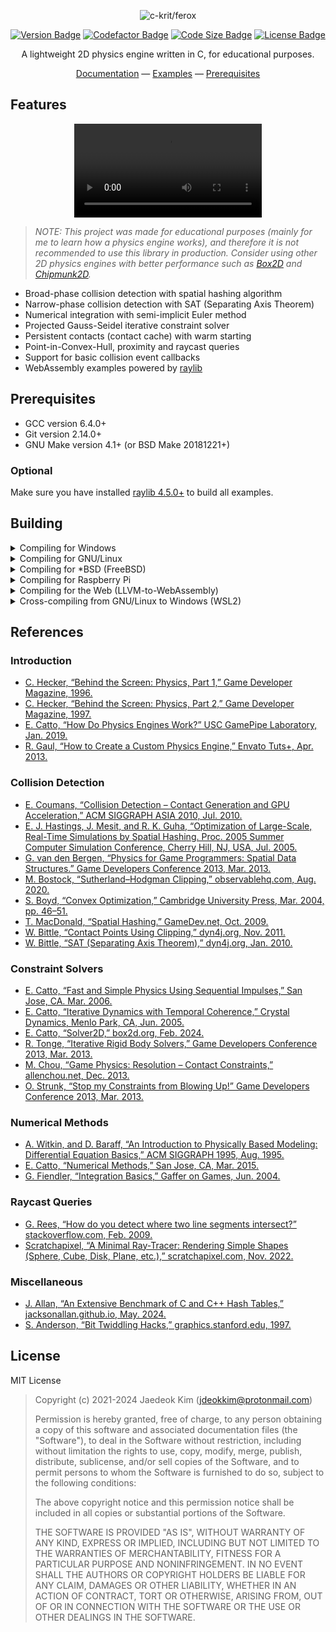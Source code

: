 <div align="center">

<img src="docs/static/images/readme-logo.png" alt="c-krit/ferox"><br>

[![Version Badge](https://img.shields.io/github/v/release/c-krit/ferox?color=lightseagreen)](https://github.com/c-krit/ferox/releases)
[![Codefactor Badge](https://www.codefactor.io/repository/github/c-krit/ferox/badge)](https://www.codefactor.io/repository/github/c-krit/ferox)
[![Code Size Badge](https://img.shields.io/github/languages/code-size/c-krit/ferox?color=brightgreen)](https://github.com/c-krit/ferox)
[![License Badge](https://img.shields.io/github/license/c-krit/ferox)](https://github.com/c-krit/ferox/blob/main/LICENSE)

A lightweight 2D physics engine written in C, for educational purposes.

[Documentation](/wiki) &mdash;
[Examples](./examples/src) &mdash;
[Prerequisites](#prerequisites)

</div>

## Features

<div align="center">
  <video src="https://github.com/user-attachments/assets/b8a8da2e-283b-4208-820b-914429b51e08" />
</div>

> *NOTE: This project was made for educational purposes (mainly for me to learn how a physics engine works), and therefore it is not recommended to use this library in production. Consider using other 2D physics engines with better performance such as [Box2D](https://github.com/erincatto/box2d) and [Chipmunk2D](https://github.com/slembcke/Chipmunk2D).*

- Broad-phase collision detection with spatial hashing algorithm
- Narrow-phase collision detection with SAT (Separating Axis Theorem)
- Numerical integration with semi-implicit Euler method
- Projected Gauss-Seidel iterative constraint solver
- Persistent contacts (contact cache) with warm starting
- Point-in-Convex-Hull, proximity and raycast queries
- Support for basic collision event callbacks
- WebAssembly examples powered by [raylib](https://github.com/raysan5/raylib)

## Prerequisites

- GCC version 6.4.0+
- Git version 2.14.0+
- GNU Make version 4.1+ (or BSD Make 20181221+)

### Optional

Make sure you have installed [raylib 4.5.0+](https://github.com/raysan5/raylib/releases/tag/4.5.0) to build all examples.

## Building

<details>
<summary>Compiling for Windows</summary>

### [MSYS2 (MinGW-w64)](https://www.msys2.org/)

Download the latest release of MSYS2 from [here](https://www.msys2.org/) and follow the instructions on the homepage.

```console
# MSYS2, UCRT 64-bit

$ pacman -Syu && pacman -S mingw-w64-ucrt-x86_64-gcc
$ git clone https://github.com/c-krit/ferox && cd ferox
$ make
```

Then you can install raylib by downloading the `mingw-w64-x86_64-raylib` package:

```console
$ pacman -S mingw-w64-x86_64-raylib
$ cd examples
```

You will also need to configure the `RAYLIB_INCLUDE_PATH` and `RAYLIB_LIBRARY_PATH` variables in `Makefile.mingw`:

```
$ vim Makefile.mingw
```

```
# TODO: Edit these values to match your raylib installation path!
RAYLIB_INCLUDE_PATH ?= /mingw64/include 
RAYLIB_LIBRARY_PATH ?= /mingw64/lib
```

Finally, in order to compile the examples, do:

```
$ make -f Makefile.mingw
```

<br />

### Visual Studio 2022

Download the latest release of this library from [here](https://github.com/c-krit/ferox/releases) and extract the `.zip` file to your working directory. Then, start [Windows PowerShell](https://learn.microsoft.com/en-us/powershell/scripting/windows-powershell/starting-windows-powershell?view=powershell-7.3) and type the following command to start the [Developer PowerShell](https://learn.microsoft.com/en-us/visualstudio/ide/reference/command-prompt-powershell?view=vs-2022):

```console
PS C:\Users\jdeokkim> & 'C:\Program Files\Microsoft Visual Studio\2022\Community\Common7\Tools\Launch-VsDevShell.ps1' -Arch amd64

**********************************************************************
** Visual Studio 2022 Developer PowerShell v17.7.4
** Copyright (c) 2022 Microsoft Corporation
**********************************************************************

PS C:\Users\jdeokkim\source\repos> ls ferox


    디렉터리: C:\Users\jdeokkim\source\repos\ferox


Mode                 LastWriteTime         Length Name
----                 -------------         ------ ----
d-----      2023-09-13   오후 9:15                .github
d-----      2023-09-13   오후 9:15                docs
d-----      2023-09-13   오후 9:15                examples
d-----      2023-09-13   오후 9:15                include
d-----      2023-09-13   오후 9:15                src
-a----      2023-09-13   오후 9:15           2599 .clang-format
-a----      2023-09-13   오후 9:15           1323 .gitignore
-a----      2023-09-13   오후 9:15            629 CREDITS.md
-a----      2023-09-13   오후 9:15           1099 LICENSE
-a----      2023-09-13   오후 9:15           2388 Makefile
-a----      2023-09-13   오후 9:15           1497 Makefile.emcc
-a----      2023-09-13   오후 9:15           1499 Makefile.mingw
-a----      2023-09-13   오후 9:15           2442 NMakefile
-a----      2023-09-13   오후 9:15          12944 README.md
```

In order to build this library, do:

```console
PS C:\Users\jdeokkim\source\repos> cd ferox
PS C:\Users\jdeokkim\source\repos\ferox> nmake -f NMakefile
```

<br />

### [w64devkit](https://github.com/skeeto/w64devkit)

Download the latest release of w64devkit from [here](https://github.com/skeeto/w64devkit/releases), run `w64devkit-x64-2.0.0.exe` and wait for the archive to be extracted to your working directory, and run `w64devkit/w64devkit.exe`.

```console
$ mkdir ~/workspace && cd ~/workspace
$ wget https://github.com/c-krit/ferox/archive/refs/heads/main.zip && unzip main.zip
$ mv ferox-main ferox && cd ferox
```

In order to build this library, do:

```console
$ make -f Makefile.mingw
```

You may need to compile raylib for Windows before compiling the examples:

```console
$ cd .. && wget https://github.com/raysan5/raylib/archive/refs/tags/4.5.0.zip
$ unzip 4.5.0.zip && mv raylib-4.5.0 raylib
$ make -C raylib/src -j`nproc`
$ rm ./*.zip
```

Finally, in order to compile the examples, do:

```console
$ cd ~/workspace/ferox/examples
$ make -f Makefile.mingw \
  RAYLIB_INCLUDE_PATH=../../raylib/src RAYLIB_LIBRARY_PATH=../../raylib/src
```

</details>

<details>
<summary>Compiling for GNU/Linux</summary>

### Arch Linux / Manjaro Linux

```console
$ sudo pacman -Syu && sudo pacman -S base-devel git
$ git clone https://github.com/c-krit/ferox ~/ferox && cd ~/ferox
$ make
```

In order to compile the examples, do:

```console
$ sudo pacman -Syu && sudo pacman -S alsa-lib mesa libx11 libxrandr \
  libxi libxcursor libxinerama
$ git clone https://github.com/raysan5/raylib ~/raylib && cd ~/raylib/src
$ make PLATFORM=PLATFORM_DESKTOP GLFW_LINUX_ENABLE_WAYLAND=OFF && make install
```

```console
$ cd ~/ferox/examples && make
```

### Debian / Ubuntu

```console
$ sudo apt install build-essential git
$ git clone https://github.com/c-krit/ferox ~/ferox && cd ~/ferox
$ make
```

In order to compile the examples, do:

```console
$ sudo apt update && sudo apt install libasound2-dev libgl1-mesa-dev \
  libglu1-mesa-dev libx11-dev libxrandr-dev libxi-dev libxcursor-dev \
  libxinerama-dev libxkbcommon-dev
$ git clone https://github.com/raysan5/raylib ~/raylib && cd ~/raylib/src
$ make PLATFORM=PLATFORM_DESKTOP GLFW_LINUX_ENABLE_WAYLAND=OFF && make install
```

```console
$ cd ~/ferox/examples && make
```

### Void Linux

```console
$ sudo xbps-install base-devel git
$ git clone https://github.com/c-krit/ferox ~/ferox && cd ~/ferox
$ make
```

In order to compile the examples, do:

```console
$ sudo xbps-install -Syu && sudo xbps-install alsa-lib-devel libglvnd-devel \
  libX11-devel libXrandr-devel libXi-devel libXcursor-devel libXinerama-devel mesa
$ git clone https://github.com/raysan5/raylib ~/raylib && cd ~/raylib/src
$ make PLATFORM=PLATFORM_DESKTOP GLFW_LINUX_ENABLE_WAYLAND=OFF && make install
```

```console
$ cd ~/ferox/examples && make
```

</details>

<details>
<summary>Compiling for *BSD (FreeBSD)</summary>

### FreeBSD

```console
$ sudo pkg install git
$ git clone https://github.com/c-krit/ferox && cd ferox
$ make
```

Then you can install raylib by downloading the `raylib` package:

```
$ sudo pkg install raylib
```

Finally, in order to compile the examples, do:

```console
$ cd examples
$ make RAYLIB_INCLUDE_PATH=/usr/local/include RAYLIB_LIBRARY_PATH=/usr/local/lib
```

</details>

<details>
<summary>Compiling for Raspberry Pi</summary>

### Raspberry Pi OS (Raspbian)

```console
$ sudo apt install build-essential git
$ git clone https://github.com/c-krit/ferox && cd ferox
$ make
```

You may need to recompile raylib for Raspberry Pi before compiling the examples:

```console
$ sudo apt install libdrm-dev libegl1-mesa-dev libgles2-mesa-dev libgbm-dev
$ git clone https://github.com/raysan5/raylib && cd raylib/src
$ make -j`nproc` PLATFORM=PLATFORM_DRM
```

Finally, in order to compile the examples, do:

```console
$ cd examples
$ make -f Makefile.drm
```

</details>

<details>
<summary>Compiling for the Web (LLVM-to-WebAssembly)</summary>

<br />

Compiling for the Web requires installation of the [Emscripten SDK](https://emscripten.org/).

### Debian / Ubuntu

```console
$ sudo apt install build-essential git
$ git clone https://github.com/emscripten-core/emsdk && cd emsdk
$ ./emsdk install latest
$ ./emsdk activate latest
$ source ./emsdk_env.sh
```

After setting up the environment variables for Emscripten SDK, do:

```console
$ git clone https://github.com/c-krit/ferox && cd ferox
$ make -f Makefile.emcc
```

You may need to recompile raylib for the Web before compiling the examples:

```console
$ git clone https://github.com/raysan5/raylib && cd raylib/src
$ make -j`nproc` PLATFORM=PLATFORM_WEB -B
```

Finally, in order to compile the examples, do:

```console
$ cd examples
$ make -f Makefile.emcc RAYLIB_PATH=../../raylib
$ emrun --no_browser ./bin/basic.html
```

</details>

<details>
<summary>Cross-compiling from GNU/Linux to Windows (WSL2)</summary>

### Debian / Ubuntu

```console
$ sudo apt install build-essential git mingw-w64
$ git clone https://github.com/c-krit/ferox && cd ferox
$ make -f Makefile.mingw
```

You may need to recompile raylib for Windows before compiling the examples:

```console
$ git clone https://github.com/raysan5/raylib && cd raylib/src
$ make -j`nproc` CC=x86_64-w64-mingw32-gcc AR=x86_64-w64-mingw32-ar OS=Windows_NT
```

Lastly, in order to compile the examples, do:

```console
$ cd examples
$ make -f Makefile.mingw RAYLIB_INCLUDE_PATH=../../raylib RAYLIB_LIBRARY_PATH=../../raylib
```

</details>

## References

### Introduction

- [C. Hecker, “Behind the Screen: Physics, Part 1,” Game Developer Magazine, 1996.](https://www.chrishecker.com/Rigid_Body_Dynamics)
- [C. Hecker, “Behind the Screen: Physics, Part 2,” Game Developer Magazine, 1997.](https://www.chrishecker.com/Rigid_Body_Dynamics)
- [E. Catto, “How Do Physics Engines Work?” USC GamePipe Laboratory, Jan. 2019.](https://github.com/erincatto/box2d-lite/blob/master/docs/HowDoPhysicsEnginesWork.pdf)
- [R. Gaul, “How to Create a Custom Physics Engine,” Envato Tuts+, Apr. 2013.](https://gamedevelopment.tutsplus.com/series/how-to-create-a-custom-physics-engine--gamedev-12715)

### Collision Detection

- [E. Coumans, “Collision Detection – Contact Generation and GPU Acceleration,” ACM SIGGRAPH ASIA 2010, Jul. 2010.](https://sgvr.kaist.ac.kr/~sungeui/Collision_tutorial/Erwin.pdf)
- [E. J. Hastings, J. Mesit, and R. K. Guha, “Optimization of Large-Scale, Real-Time Simulations by Spatial Hashing. Proc. 2005 Summer Computer Simulation Conference, Cherry Hill, NJ, USA, Jul. 2005.](https://scholar.google.com/citations?view_op=view_citation&hl=en&user=u_GkP-EAAAAJ&citation_for_view=u_GkP-EAAAAJ:UeHWp8X0CEIC)
- [G. van den Bergen, “Physics for Game Programmers: Spatial Data Structures.” Game Developers Conference 2013, Mar. 2013.](https://storage.googleapis.com/google-code-archive-downloads/v2/code.google.com/box2d/GDC13_vandenBergen_Gino_Physics_Tut.pdf)
- [M. Bostock, “Sutherland–Hodgman Clipping,” observablehq.com, Aug. 2020.](https://observablehq.com/@mbostock/sutherland-hodgman-clipping)
- [S. Boyd, “Convex Optimization,” Cambridge University Press, Mar. 2004, pp. 46–51.](https://web.stanford.edu/~boyd/cvxbook/bv_cvxbook.pdf)
- [T. MacDonald, “Spatial Hashing.” GameDev.net, Oct. 2009.](https://www.gamedev.net/tutorials/programming/general-and-gameplay-programming/spatial-hashing-r2697)
- [W. Bittle, “Contact Points Using Clipping,” dyn4j.org, Nov. 2011.](https://dyn4j.org/2011/11/contact-points-using-clipping)
- [W. Bittle, “SAT (Separating Axis Theorem),” dyn4j.org, Jan. 2010.](https://dyn4j.org/2011/11/contact-points-using-clipping)

### Constraint Solvers

- [E. Catto, “Fast and Simple Physics Using Sequential Impulses,” San Jose, CA. Mar. 2006.](https://box2d.org/files/ErinCatto_SequentialImpulses_GDC2006.pdf)
- [E. Catto, “Iterative Dynamics with Temporal Coherence,” Crystal Dynamics, Menlo Park, CA, Jun. 2005.](https://box2d.org/files/ErinCatto_IterativeDynamics_GDC2005.pdf)
- [E. Catto, “Solver2D,” box2d.org, Feb. 2024.](https://box2d.org/posts/2024/02/solver2d)
- [R. Tonge, “Iterative Rigid Body Solvers,” Game Developers Conference 2013, Mar. 2013.](https://archive.org/details/GDC2013Tonge)
- [M. Chou, “Game Physics: Resolution – Contact Constraints,” allenchou.net, Dec. 2013.](https://allenchou.net/2013/12/game-physics-resolution-contact-constraints)
- [O. Strunk, “Stop my Constraints from Blowing Up!” Game Developers Conference 2013, Mar. 2013.](https://storage.googleapis.com/google-code-archive-downloads/v2/code.google.com/box2d/Strunk_Oliver_Stop_My_Constraints_From_Blowing_Up.pdf)

### Numerical Methods

- [A. Witkin, and D. Baraff, “An Introduction to Physically Based Modeling: Differential Equation Basics,” ACM SIGGRAPH 1995, Aug. 1995.](http://www.cs.cmu.edu/~baraff/sigcourse/index.html)
- [E. Catto, “Numerical Methods,” San Jose, CA, Mar. 2015.](https://box2d.org/files/ErinCatto_NumericalMethods_GDC2015.pdf)
- [G. Fiendler, “Integration Basics,” Gaffer on Games, Jun. 2004.](https://gafferongames.com/post/integration_basics)

### Raycast Queries

- [G. Rees, “How do you detect where two line segments intersect?” stackoverflow.com, Feb. 2009.](https://stackoverflow.com/questions/563198/how-do-you-detect-where-two-line-segments-intersect/565282#565282)
- [Scratchapixel, “A Minimal Ray-Tracer: Rendering Simple Shapes (Sphere, Cube, Disk, Plane, etc.),” scratchapixel.com, Nov. 2022.](https://www.scratchapixel.com/lessons/3d-basic-rendering/minimal-ray-tracer-rendering-simple-shapes/ray-sphere-intersection.html)

### Miscellaneous

- [J. Allan, “An Extensive Benchmark of C and C++ Hash Tables,” jacksonallan.github.io, May. 2024.](https://jacksonallan.github.io/c_cpp_hash_tables_benchmark)
- [S. Anderson, “Bit Twiddling Hacks,” graphics.stanford.edu, 1997.](http://graphics.stanford.edu/%7Eseander/bithacks.html)

## License

MIT License

> Copyright (c) 2021-2024 Jaedeok Kim (jdeokkim@protonmail.com)
> 
> Permission is hereby granted, free of charge, to any person obtaining a copy
> of this software and associated documentation files (the "Software"), to deal
> in the Software without restriction, including without limitation the rights
> to use, copy, modify, merge, publish, distribute, sublicense, and/or sell
> copies of the Software, and to permit persons to whom the Software is
> furnished to do so, subject to the following conditions:
> 
> The above copyright notice and this permission notice shall be included in all
> copies or substantial portions of the Software.
> 
> THE SOFTWARE IS PROVIDED "AS IS", WITHOUT WARRANTY OF ANY KIND, EXPRESS OR
> IMPLIED, INCLUDING BUT NOT LIMITED TO THE WARRANTIES OF MERCHANTABILITY,
> FITNESS FOR A PARTICULAR PURPOSE AND NONINFRINGEMENT. IN NO EVENT SHALL THE
> AUTHORS OR COPYRIGHT HOLDERS BE LIABLE FOR ANY CLAIM, DAMAGES OR OTHER
> LIABILITY, WHETHER IN AN ACTION OF CONTRACT, TORT OR OTHERWISE, ARISING FROM,
> OUT OF OR IN CONNECTION WITH THE SOFTWARE OR THE USE OR OTHER DEALINGS IN THE
> SOFTWARE. 
